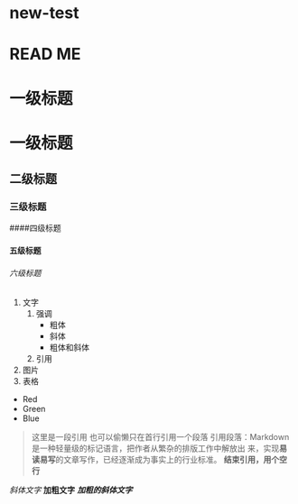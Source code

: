 # new-test 
# READ ME
# 一级标题
# 一级标题
## 二级标题
### 三级标题 
####四级标题 
#### 五级标题 
###### 六级标题 


1. 文字
    1. 强调
        - 粗体
        - 斜体
        - 粗体和斜体
    2. 引用
2. 图片
3. 表格

- Red
- Green
- Blue

> 这里是一段引用
> 也可以偷懒只在首行引用一个段落
> 引用段落：Markdown是一种轻量级的标记语言，把作者从繁杂的排版工作中解放出
  来，实现**易读易写**的文章写作，已经逐渐成为事实上的行业标准。
>**结束引用，用个空行**

*斜体文字*
**加粗文字**
***加粗的斜体文字***